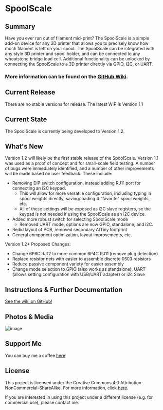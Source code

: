 # SpoolScale

## Summary
Have you ever run out of filament mid-print? The SpoolScale is a simple add-on device for any 3D printer that allows you to precisely know how much filament is left on your spool. The SpoolScale can be integrated with any style 3D printer and spool holder, and can be connected to any wheatstone bridge load cell. Additional functionality can be unlocked by connecting the SpoolScale to a 3D printer directly via GPIO, i2C, or UART. 


### More information can be found on the [GitHub Wiki](https://github.com/JimHeaney/spool-scale/wiki).


## Current Release
There are no stable versions for release. The latest WIP is Version 1.1

## Current State
The SpoolScale is currently being developed to Version 1.2.

## What's New
Version 1.2 will likely be the first stable release of the SpoolScale. Version 1.1 was used as a proof of concept and for small-scale field testing. A number of bugs were immediately identified, and a number of other improvements will be made based on user feedback. These include:
* Removing DIP switch configuration, instead adding RJ11 port for connecting an i2C keypad. 
  * This will allow for more versatile configuration, including typing in spool weights directly, saving/loading 4 "favorite" spool weights, etc. 
  * All of these settings will be exposed as i2C slave registers, so the keypad is not needed if using the SpoolScale as an i2C device. 
* Added more robust switch for selecting SpoolScale mode 
  * Removed UART mode, options are now GPIO, standalone, and i2C.
* Redid layout of PCB, removed secondary AtTiny footprint
* General component optimization, layout improvements, etc. 

Version 1.2+ Proposed Changes:
* Change 6P6C RJ12 to more common 6P4C RJ11 (remove plug detection)
* Replace resistor nets with easier to assemble discrete 0603 resistors
* Reduce passive component variety for easier assembly
* Change mode selection to GPIO (also works as standalone), UART (allows setting configuration with USB/UART adapter) or i2c Slave

## Instructions & Further Documentation
[See the wiki on GitHub!](https://github.com/JimHeaney/SpoolScale/wiki) 

## Photos & Media
![image](https://user-images.githubusercontent.com/20119374/209997095-e3109bc1-f0b0-4272-b7c6-e466496a7a56.png)

## Support Me
You can buy me a coffee [here](https://www.buymeacoffee.com/jimheaney)!

## License
This project is licensed under the Creative Commons 4.0 Attribution-NonCommercial-ShareAlike. For more information, click [here](https://creativecommons.org/licenses/by-nc-sa/4.0/).

If you are interested in using this project under a different license (e.g. for commercial use), please contact me. 

